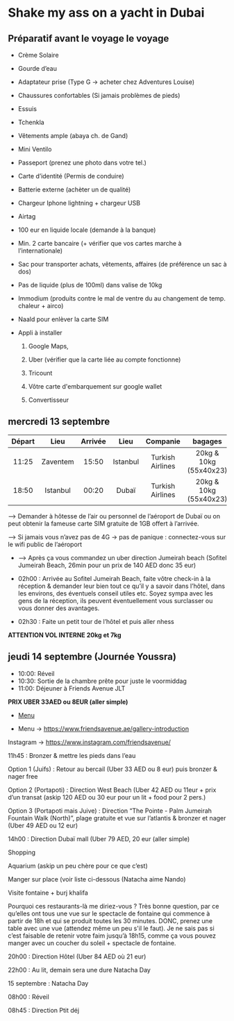 # Shake my ass on a yacht in Dubai

## Préparatif avant le voyage le voyage

* Crème Solaire 

* Gourde d’eau 

* Adaptateur prise (Type G -> acheter chez Adventures Louise) 

* Chaussures confortables (Si jamais problèmes de pieds) 

* Essuis 

* Tchenkla 

* Vêtements ample (abaya ch. de Gand)  

* Mini Ventilo 

* Passeport (prenez une photo dans votre tel.) 

* Carte d’identité (Permis de conduire) 

* Batterie externe (achèter un de qualité) 

* Chargeur Iphone lightning + chargeur USB 

* Airtag 

* 100 eur en liquide locale (demande à la banque) 

* Min. 2 carte bancaire (+ vérifier que vos cartes marche à l’internationale) 

* Sac pour transporter achats, vêtements, affaires (de préférence un sac à dos) 

* Pas de liquide (plus de 100ml) dans valise de 10kg 

* Immodium (produits contre le mal de ventre du au changement de temp. chaleur + airco) 

* Naald pour enlèver la carte SIM 

* Appli à installer  

    1) Google Maps,  

    2) Uber (vérifier que la carte liée au compte fonctionne) 

    3) Tricount 

    4) Vôtre carte d'embarquement sur google wallet 

    5) Convertisseur 

## mercredi 13 septembre

  | Départ    | Lieu                      |   Arrivée     | Lieu          |     Companie     | bagages               |
  | :-------: | :-----------------------: | :-----------: | :-----------: | :--------------: | :-------------------: |
  | 11:25     | Zaventem                  | 15:50         | Istanbul      | Turkish Airlines | 20kg & 10kg (55x40x23)|
  | 18:50     | Istanbul                  | 00:20         | Dubaï         | Turkish Airlines | 20kg & 10kg (55x40x23)|

  ⟶ Demander à hôtesse de l’air ou personnel de l’aéroport de Dubaï ou on peut obtenir la fameuse carte SIM gratuite de 1GB offert à l’arrivée.

  ⟶ Si jamais vous n’avez pas de 4G -> pas de panique : connectez-vous sur le wifi public de l’aéroport 

  * ⟶ Après ça vous commandez un uber direction Jumeirah beach (Sofitel Jumeirah Beach, 26min pour un prix de 140 AED donc 35 eur) 

  * 02h00 : Arrivée au Sofitel Jumeirah Beach, faite vôtre check-in à la réception & demander leur bien tout ce qu’il y a savoir dans l’hôtel, dans les environs, des éventuels conseil utiles etc. Soyez sympa avec les gens de la réception, ils peuvent éventuellement vous surclasser ou vous donner des avantages. 

  * 02h30 : Faite un petit tour de l’hôtel et puis aller nhess  



  **ATTENTION VOL INTERNE 20kg et 7kg**

## jeudi 14 septembre (Journée Youssra)

  * 10:00: Réveil
  * 10:30: Sortie de la  chambre prête pour juste le voormiddag
  * 11:00: Déjeuner à Friends Avenue JLT

  **PRIX UBER 33AED ou 8EUR (aller simple)**

  * [Menu](https://www.friendsavenue.ae/gallery-introduction 'Le menu')

* Menu -> https://www.friendsavenue.ae/gallery-introduction

Instagram -> https://www.instagram.com/friendsavenue/

11h45 : Bronzer & mettre les pieds dans l’eau  

Option 1 (Juifs) : Retour au bercail (Uber 33 AED ou 8 eur) puis bronzer & nager free 

Option 2 (Portapoti) : Direction West Beach (Uber 42 AED ou 11eur + prix d’un transat (askip 120 AED ou 30 eur pour un lit + food pour 2 pers.) 

Option 3 (Portapoti mais Juive) : Direction “The Pointe - Palm Jumeirah Fountain Walk (North)”, plage gratuite et vue sur l’atlantis & bronzer et nager (Uber 49 AED ou 12 eur) 

 

 

14h00 : Direction Dubaï mall (Uber 79 AED, 20 eur (aller simple)  

Shopping 

Aquarium (askip un peu chère pour ce que c’est) 

Manger sur place (voir liste ci-dessous (Natacha aime Nando) 

Visite fontaine + burj khalifa 

 

 

Pourquoi ces restaurants-là me diriez-vous ? Très bonne question, par ce qu’elles ont tous une vue sur le spectacle de fontaine qui commence à partir de 18h et qui se produit toutes les 30 minutes. DONC, prenez une table avec une vue (attendez même un peu s'il le faut). Je ne sais pas si c’est faisable de retenir votre faim jusqu’à 18h15, comme ça vous pouvez manger avec un coucher du soleil + spectacle de fontaine.  

20h00 : Direction Hôtel (Uber 84 AED où 21 eur) 

22h00 : Au lit, demain sera une dure Natacha Day 

 

15 septembre : Natacha Day 

08h00 : Réveil 

08h45 : Direction Ptit déj